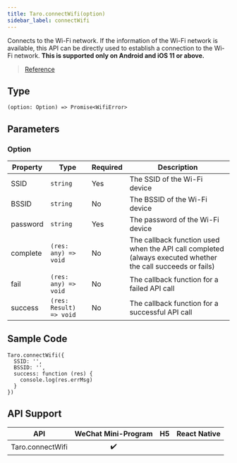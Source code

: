 ```yaml
---
title: Taro.connectWifi(option)
sidebar_label: connectWifi
---
```


Connects to the Wi-Fi network. If the information of the Wi-Fi network is available, this API can be directly used to establish a connection to the Wi-Fi network. **This is supported only on Android and iOS 11 or above.**

> [Reference](https://developers.weixin.qq.com/miniprogram/en/dev/api/device/wifi/wx.connectWifi.html)

## Type

```tsx
(option: Option) => Promise<WifiError>
```

## Parameters

### Option

<table>
  <thead>
    <tr>
      <th>Property</th>
      <th>Type</th>
      <th style={{ textAlign: "center"}}>Required</th>
      <th>Description</th>
    </tr>
  </thead>
  <tbody>
    <tr>
      <td>SSID</td>
      <td><code>string</code></td>
      <td style={{ textAlign: "center"}}>Yes</td>
      <td>The SSID of the Wi-Fi device</td>
    </tr>
    <tr>
      <td>BSSID</td>
      <td><code>string</code></td>
      <td style={{ textAlign: "center"}}>No</td>
      <td>The BSSID of the Wi-Fi device</td>
    </tr>
    <tr>
      <td>password</td>
      <td><code>string</code></td>
      <td style={{ textAlign: "center"}}>Yes</td>
      <td>The password of the Wi-Fi device</td>
    </tr>
    <tr>
      <td>complete</td>
      <td><code>(res: any) =&gt; void</code></td>
      <td style={{ textAlign: "center"}}>No</td>
      <td>The callback function used when the API call completed (always executed whether the call succeeds or fails)</td>
    </tr>
    <tr>
      <td>fail</td>
      <td><code>(res: any) =&gt; void</code></td>
      <td style={{ textAlign: "center"}}>No</td>
      <td>The callback function for a failed API call</td>
    </tr>
    <tr>
      <td>success</td>
      <td><code>(res: Result) =&gt; void</code></td>
      <td style={{ textAlign: "center"}}>No</td>
      <td>The callback function for a successful API call</td>
    </tr>
  </tbody>
</table>

## Sample Code

```tsx
Taro.connectWifi({
  SSID: '',
  BSSID: '',
  success: function (res) {
    console.log(res.errMsg)
  }
})
```

## API Support

| API | WeChat Mini-Program | H5 | React Native |
| :---: | :---: | :---: | :---: |
| Taro.connectWifi | ✔️ |  |  |
